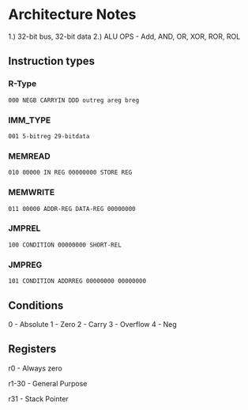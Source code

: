 # Architecture Notes

 1.) 32-bit bus, 32-bit data
 2.) ALU OPS - Add, AND, OR, XOR, ROR, ROL
 
 
## Instruction types
 
### R-Type
```
000 NEGB CARRYIN DDD outreg areg breg
```

### IMM_TYPE
```
001 5-bitreg 29-bitdata
```

### MEMREAD
```
010 00000 IN REG 00000000 STORE REG
```
### MEMWRITE
```
011 00000 ADDR-REG DATA-REG 00000000
```

### JMPREL
```
100 CONDITION 00000000 SHORT-REL
```

### JMPREG
```
101 CONDITION ADDRREG 00000000 00000000
```

## Conditions

0 - Absolute
1 - Zero
2 - Carry
3 - Overflow
4 - Neg
## Registers

r0 - Always zero

r1-30 - General Purpose

r31 - Stack Pointer


